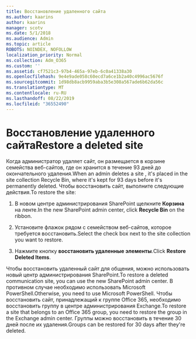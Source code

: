 ```yaml
---
title: Восстановление удаленного сайта
ms.author: kaarins
author: kaarins
manager: scotv
ms.date: 5/1/2018
ms.audience: Admin
ms.topic: article
ROBOTS: NOINDEX, NOFOLLOW
localization_priority: Normal
ms.collection: Adm_O365
ms.custom: ''
ms.assetid: cf7521c3-97b4-465a-97eb-6c0a41338a30
ms.openlocfilehash: 9e4e9ade058c60ecd7a6ce1b2a40c4996ac5676f
ms.sourcegitcommit: 1d98db8acb9959aba3b5e308a567ade6b62da56c
ms.translationtype: MT
ms.contentlocale: ru-RU
ms.lasthandoff: 08/22/2019
ms.locfileid: "36552490"
---
```

# <a name="restore-a-deleted-site"></a><span data-ttu-id="c1834-102">Восстановление удаленного сайта</span><span class="sxs-lookup"><span data-stu-id="c1834-102">Restore a deleted site</span></span>

<span data-ttu-id="c1834-103">Когда администратор удаляет сайт, он размещается в корзине семейства веб-сайтов, где он хранится в течение 93 дней до окончательного удаления.</span><span class="sxs-lookup"><span data-stu-id="c1834-103">When an admin deletes a site , it's placed in the site collection Recycle Bin, where it's kept for 93 days before it's permanently deleted.</span></span> <span data-ttu-id="c1834-104">Чтобы восстановить сайт, выполните следующие действия.</span><span class="sxs-lookup"><span data-stu-id="c1834-104">To restore the site:</span></span>
  
1. <span data-ttu-id="c1834-105">В новом центре администрирования SharePoint щелкните **Корзина** на ленте.</span><span class="sxs-lookup"><span data-stu-id="c1834-105">In the new SharePoint admin center, click **Recycle Bin** on the ribbon.</span></span> 
    
2. <span data-ttu-id="c1834-106">Установите флажок рядом с семейством веб-сайтов, которое требуется восстановить.</span><span class="sxs-lookup"><span data-stu-id="c1834-106">Select the check box next to the site collection you want to restore.</span></span>
    
3. <span data-ttu-id="c1834-107">Нажмите кнопку **восстановить удаленные элементы**.</span><span class="sxs-lookup"><span data-stu-id="c1834-107">Click **Restore Deleted Items**.</span></span>
    
<span data-ttu-id="c1834-108">Чтобы восстановить удаленный сайт для общения, можно использовать новый центр администрирования SharePoint.</span><span class="sxs-lookup"><span data-stu-id="c1834-108">To restore a deleted communication site, you can use the new SharePoint admin center.</span></span> <span data-ttu-id="c1834-109">В противном случае необходимо использовать Microsoft PowerShell.</span><span class="sxs-lookup"><span data-stu-id="c1834-109">Otherwise, you need to use Microsoft PowerShell.</span></span> <span data-ttu-id="c1834-110">Чтобы восстановить сайт, принадлежащий к группе Office 365, необходимо восстановить группу в центре администрирования Exchange.</span><span class="sxs-lookup"><span data-stu-id="c1834-110">To restore a site that belongs to an Office 365 group, you need to restore the group in the Exchange admin center.</span></span> <span data-ttu-id="c1834-111">Группы можно восстановить в течение 30 дней после их удаления.</span><span class="sxs-lookup"><span data-stu-id="c1834-111">Groups can be restored for 30 days after they're deleted.</span></span>
  

